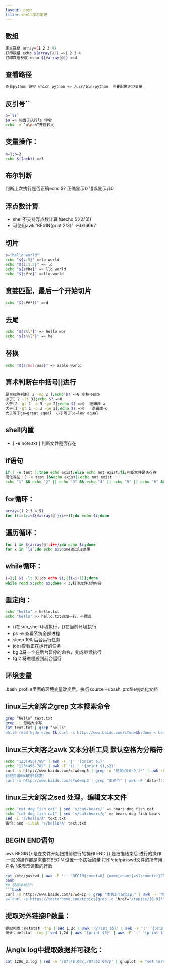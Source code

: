 ```yaml
---
layout: post
title: shell学习笔记
---
```


## 数组
```bash
定义数组 array=(1 2 3 4)
打印数组 echo ${array[@]} =>1 2 3 4
打印数组长度 echo ${#array[@]} =>4
```

## 查看路径
```bash
查看python 路径 which python => /usr/bin/python  需要配置环境变量
```
## 反引号``
```bash
a=`ls`
$a => 相当于执行ls 命令
echo -e “a\nab”开启转义
```
## 变量操作：
```bash
a=1;b=2
echo $((a+b)) =>3
```
## 布尔判断
判断上次执行是否正确echo $?  正确显示0 错误显示非0
## 浮点数计算
* shell不支持浮点数计算  如echo $((2/3))
* 可使用awk 'BEGIN{print 2/3}' =>0.66667 
## 切片
```bash
s="hello world"
echo "${s:3}" =>lo world
echo "${s:3:2}" => lo
echo "${s#he}" => llo world
echo "${s#*e}" =>llo world 
```
## 贪婪匹配，最后一个开始切片
```bash
echo "$(s##*l)" =>d
```
## 去尾
```bash
echo "${s%l*}" => hello wor
echo "${s%%l*}" => he
```
## 替换
```bash
echo "${s/hel/aaa}" => aaalo world
```
## 算术判断在中括号[]进行
```bash
是否相等判断[ 2 -eq 2 ];echo $? =>0 空格不能少
小于[ 2 -lt 3];echo $? =>0
大于[2 -gt 1 -a 3 -ge 2];echo $? =>0  逻辑非-a
大于[2 -gt 1 -o 3 -ge 2];echo $? =>0   逻辑或-o
大于等于ge=great equal  小于等于le=low equal
```
## shell内置
* [ -e note.txt ] 判断文件是否存在
## if语句
```bash
if [ -e test ];then echo exist;else echo not exist;fi;判断文件是否存在
简化写法：[ -e test ]&&echo exist||echo not exist
echo "1" && echo "2" || echo "3" && echo "4" || echo "5" || echo "6" && echo "7" && echo "8" || echo "9"=>1,2,4,7,8
```
## for循环：
```bash
array=(1 2 3 4 5)
for ((i=1;i<${#array[@]};i++));do echo $i;done 
```
## 遍历循环：
```bash
for i in ${array[@];i++};do echo $i;done
for x in `ls`;do echo $x;done输出ls结果
```
## while循环：
```bash
i=1;[ $i -lt 3];do echo $i;((i=i+1));done
while read x;echo $x;done < 3;打印文件3的内容
```
## 重定向：
```bash
echo "hello" > hello.txt 
echo "hello" >> hello.txt追加一行，不覆盖
```
* ()在sub_shell环境执行，{}在当前环境执行
* ps -e 查看系统全部进程
* sleep 10& 后台运行任务
* jobs查看正在运行的任务
* bg 2将一个在后台暂停的命令，变成继续执行
* fg 2 将进程搬到前台运行
## 环境变量
.bash_profile里面的环境变量改变后，执行source ~/.bash_profile初始化文档
## linux三大剑客之grep 文本搜索命令
```bash
grep “hello” text.txt
grep -i 忽略大小写
cat text.txt | grep “hello"
while read k;do echo $k;curl -s http://www.baidu.com/s?wd=$k;done < baidu.keyword | grep -o "结果约[0-9,]*" 
```
## linux三大剑客之awk 文本分析工具 默认空格为分隔符
```bash
echo "123|456|789" | awk -F '|' '{print $1}'
echo "123+456-789" | awk -F '+|-' '{print $1,$2}'
curl -s http://www.baidu.com/s?wd=mp3 | grep -o "结果约[0-9,]*" | awk -F '个|约' '{print $0}
获取百度mp3的评价数：
curl -s http://www.baidu.com/s?wd=mp3 | grep "条评价" | awk -F 'data-from="ps_pc4">' '{print $2}' | awk -F "条" '{print $1}'
```
## linux三大剑客之sed 处理，编辑文本文件
```bash
echo "cat dog fish cat" | sed 's/cat/bears/' => bears dog fish cat
echo "cat dog fish cat" | sed 's/cat/bears/g' => bears dog fish bears
sed -i 's/hello/A' text.txt
备份：sed -i.bak 's/hello/A' text.txt
```
## BEGIN END语句
awk BEGIN{}  是在文件开始扫描前进行的操作  END {} 是扫描结束后 进行的操作  ;一般的操作都是需要在BEGIN 设置一个初始的量
打印/etc/passwd文件的所有用户名  NR表示读取的行数
```bash
cat /etc/passwd | awk -F ':' 'BEGIN{count=0} {name[count]=$1;count++}END{for(i=0;i<NR;i++)print i,name[i]}'
bash
## 获取本地IP:
```bash
curl -s http://www.baidu.com/s?wd=ip | grep "本机IP:&nbsp;" | awk -F '本机IP:&nbsp;|</span>上海' '{print $2}’
a=`curl -s https://testerhome.com/topics|grep -o 'href="/topics/[0-9]*"'|awk -F '/|"' '{print $4}'`;for id in $a;do url='https://testerhome.com/topics/'$id;zan=`curl -s $url | grep -o -m1 '<span>[0-9]*' | awk -F '>' '{print $2}'`;if [ -n "$zan" ];then echo $url '点赞人数' $zan;else echo $url '点赞人数' 0;fi;done|awk -F '/' '{print $NF}'
```
## 提取对外链接IP数量：
```bash
提取列表：netstat -tnp | sed 1,2d | awk '{print $5}' | awk -F ':' '{print $1}' 
统计：netstat -tnp | sed 1,2d | awk '{print $5}' | awk -F ':' '{print $1}' | sort | uniq -c| sort
```
## 从ngix log中提取数据并可视化：
```bash
cat 1206_2.log | sed -n '/07:48:00/,/07:52:00/p' | gnuplot -e "set terminal dumb; set datafile separator ' ';set timefmt '[%d/%b/%Y:%H:%M:%S'; set ydata time; set format y '%H:%M:%S';plot '<cat' using 8:4 with lines"
```
